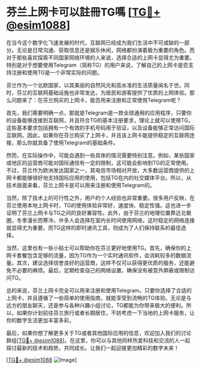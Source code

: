 # 芬兰上网卡可以註冊TG嗎 [[TG💪+ @esim1088](https://t.me/s/esim1088)]

在当今这个数字化飞速发展的时代，互联网已经成为我们生活中不可或缺的一部分。无论是日常沟通、获取信息还是娱乐休闲，网络都扮演着极为重要的角色。而对于那些喜欢探索不同国家网络环境的人来说，选择合适的上网卡显得尤为重要。特别是对于想要使用Telegram（简称TG）的用户来说，了解自己的上网卡是否支持注册和使用TG是一个非常实际的问题。

芬兰作为一个北欧国家，以其美丽的自然风光和高水准的生活质量闻名于世。同时，芬兰的互联网基础设施也非常发达，为居民和游客提供了优质的上网体验。那么问题来了：在芬兰购买的上网卡，能否用来注册和正常使用Telegram呢？

首先，我们需要明确一点，那就是Telegram是一款全球通用的应用程序，只要你的设备能够连接到互联网，并且符合TG的基本注册要求，理论上就可以使用TG。这些基本要求包括拥有一个有效的手机号码用于验证，以及设备能够正常访问国际互联网。因此，如果你在芬兰购买了上网卡，并且该上网卡能提供稳定的互联网连接，那么你就具备了使用Telegram的基础条件。

然而，在实际操作中，可能会遇到一些具体的情况需要特别注意。例如，某些国家或地区的运营商可能对国际通信有一定的限制，这可能会影响到TG的正常使用。不过，芬兰作为欧洲发达国家之一，其电信市场相对开放，大多数运营商提供的上网卡都能够很好地支持国际应用的使用，包括TG在内的社交媒体平台。所以，从技术层面来看，芬兰上网卡是可以用来注册和使用Telegram的。

当然，除了技术上的可行性之外，用户的个人经验也非常重要。很多用户反映，在芬兰使用本地上网卡时，TG的使用体验非常好，速度快、稳定性强。这也进一步证明了芬兰上网卡与TG之间的良好兼容性。此外，由于芬兰的地理位置靠近北极圈，冬季漫长而寒冷，许多人会选择在室内长时间使用网络，这时稳定的网络连接就显得尤为重要。而TG这样的即时通讯工具，则成为了人们保持联系的最佳选择。

当然，这里也有一些小贴士可以帮助你在芬兰更好地使用TG。首先，确保你的上网卡套餐包含足够的流量，因为TG作为一个实时通讯软件，会消耗较多的数据流量。其次，建议选择信誉良好的运营商，这样不仅可以获得更优质的服务，还能避免不必要的麻烦。最后，定期检查自己的网络设置，确保没有被意外屏蔽或限制访问TG。

总的来说，芬兰上网卡完全可以用来注册和使用Telegram。只要你选择了合适的上网卡，并且遵循了一些简单的使用指南，就能享受到流畅的TG体验。无论是与远方的朋友聊天，还是参与各种兴趣小组讨论，TG都能为你带来极大的便利。所以，如果你计划前往芬兰旅行或者长期居住，不妨考虑一下当地的上网卡服务，让你的数字生活更加丰富多彩。

最后，如果你想了解更多关于TG或者其他国际应用的信息，欢迎加入我们的讨论群组[[TG💪+ @esim1088](https://t.me/s/esim1088)]。在这里，你可以与其他同样热爱科技和交流的人一起探讨最新的技术和趋势，共同成长。让我们一起迎接更加精彩的数字未来！

[[TG💪+ @esim1088](https://t.me/s/esim1088) ![Image](https://i.postimg.cc/4NQfJmqS/Snipaste-2025-05-13-00-14-12.png)]